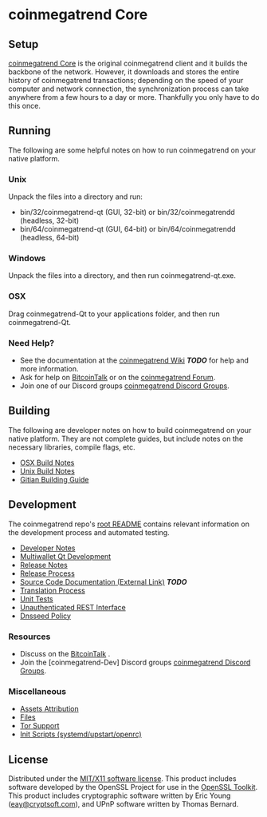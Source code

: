 coinmegatrend Core
=====================

Setup
---------------------
[coinmegatrend Core](http://coinmegatrendcoin.com) is the original coinmegatrend client and it builds the backbone of the network. However, it downloads and stores the entire history of coinmegatrend transactions; depending on the speed of your computer and network connection, the synchronization process can take anywhere from a few hours to a day or more. Thankfully you only have to do this once.

Running
---------------------
The following are some helpful notes on how to run coinmegatrend on your native platform.

### Unix

Unpack the files into a directory and run:

- bin/32/coinmegatrend-qt (GUI, 32-bit) or bin/32/coinmegatrendd (headless, 32-bit)
- bin/64/coinmegatrend-qt (GUI, 64-bit) or bin/64/coinmegatrendd (headless, 64-bit)

### Windows

Unpack the files into a directory, and then run coinmegatrend-qt.exe.

### OSX

Drag coinmegatrend-Qt to your applications folder, and then run coinmegatrend-Qt.

### Need Help?

* See the documentation at the [coinmegatrend Wiki](https://en.bitcoin.it/wiki/Main_Page) ***TODO***
for help and more information.
* Ask for help on [BitcoinTalk](https://bitcointalk.org/index.php) or on the [coinmegatrend Forum](http://coinmegatrendcoin.com/).
* Join one of our Discord groups [coinmegatrend Discord Groups](https://discord.gg/YcnvMqt).

Building
---------------------
The following are developer notes on how to build coinmegatrend on your native platform. They are not complete guides, but include notes on the necessary libraries, compile flags, etc.

- [OSX Build Notes](build-osx.md)
- [Unix Build Notes](build-unix.md)
- [Gitian Building Guide](gitian-building.md)

Development
---------------------
The coinmegatrend repo's [root README](https://github.com/eastcoastcrypto/coinmegatrend/blob/master/README.md) contains relevant information on the development process and automated testing.

- [Developer Notes](developer-notes.md)
- [Multiwallet Qt Development](multiwallet-qt.md)
- [Release Notes](release-notes.md)
- [Release Process](release-process.md)
- [Source Code Documentation (External Link)](https://dev.visucore.com/bitcoin/doxygen/) ***TODO***
- [Translation Process](translation_process.md)
- [Unit Tests](unit-tests.md)
- [Unauthenticated REST Interface](REST-interface.md)
- [Dnsseed Policy](dnsseed-policy.md)

### Resources

* Discuss on the [BitcoinTalk](https://bitcointalk.org/index.php?topic=1262920.0) .
* Join the [coinmegatrend-Dev] Discord groups [coinmegatrend Discord Groups](https://discord.gg/YcnvMqt).

### Miscellaneous
- [Assets Attribution](assets-attribution.md)
- [Files](files.md)
- [Tor Support](tor.md)
- [Init Scripts (systemd/upstart/openrc)](init.md)

License
---------------------
Distributed under the [MIT/X11 software license](http://www.opensource.org/licenses/mit-license.php).
This product includes software developed by the OpenSSL Project for use in the [OpenSSL Toolkit](https://www.openssl.org/). This product includes
cryptographic software written by Eric Young ([eay@cryptsoft.com](mailto:eay@cryptsoft.com)), and UPnP software written by Thomas Bernard.
